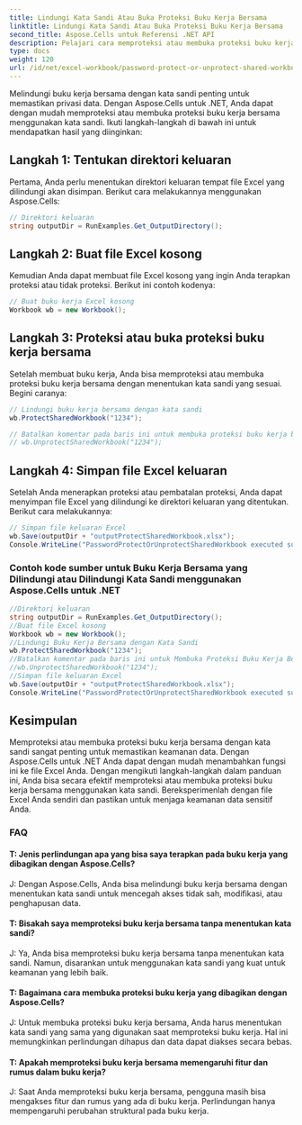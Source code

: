 ```yaml
---
title: Lindungi Kata Sandi Atau Buka Proteksi Buku Kerja Bersama
linktitle: Lindungi Kata Sandi Atau Buka Proteksi Buku Kerja Bersama
second_title: Aspose.Cells untuk Referensi .NET API
description: Pelajari cara memproteksi atau membuka proteksi buku kerja bersama dengan kata sandi menggunakan Aspose.Cells untuk .NET.
type: docs
weight: 120
url: /id/net/excel-workbook/password-protect-or-unprotect-shared-workbook/
---
```

Melindungi buku kerja bersama dengan kata sandi penting untuk memastikan privasi data. Dengan Aspose.Cells untuk .NET, Anda dapat dengan mudah memproteksi atau membuka proteksi buku kerja bersama menggunakan kata sandi. Ikuti langkah-langkah di bawah ini untuk mendapatkan hasil yang diinginkan:

## Langkah 1: Tentukan direktori keluaran

Pertama, Anda perlu menentukan direktori keluaran tempat file Excel yang dilindungi akan disimpan. Berikut cara melakukannya menggunakan Aspose.Cells:

```csharp
// Direktori keluaran
string outputDir = RunExamples.Get_OutputDirectory();
```

## Langkah 2: Buat file Excel kosong

Kemudian Anda dapat membuat file Excel kosong yang ingin Anda terapkan proteksi atau tidak proteksi. Berikut ini contoh kodenya:

```csharp
// Buat buku kerja Excel kosong
Workbook wb = new Workbook();
```

## Langkah 3: Proteksi atau buka proteksi buku kerja bersama

Setelah membuat buku kerja, Anda bisa memproteksi atau membuka proteksi buku kerja bersama dengan menentukan kata sandi yang sesuai. Begini caranya:

```csharp
// Lindungi buku kerja bersama dengan kata sandi
wb.ProtectSharedWorkbook("1234");

// Batalkan komentar pada baris ini untuk membuka proteksi buku kerja bersama
// wb.UnprotectSharedWorkbook("1234");
```

## Langkah 4: Simpan file Excel keluaran

Setelah Anda menerapkan proteksi atau pembatalan proteksi, Anda dapat menyimpan file Excel yang dilindungi ke direktori keluaran yang ditentukan. Berikut cara melakukannya:

```csharp
// Simpan file keluaran Excel
wb.Save(outputDir + "outputProtectSharedWorkbook.xlsx");
Console.WriteLine("PasswordProtectOrUnprotectSharedWorkbook executed successfully.\r\n");
```

### Contoh kode sumber untuk Buku Kerja Bersama yang Dilindungi atau Dilindungi Kata Sandi menggunakan Aspose.Cells untuk .NET 
```csharp
//Direktori keluaran
string outputDir = RunExamples.Get_OutputDirectory();
//Buat file Excel kosong
Workbook wb = new Workbook();
//Lindungi Buku Kerja Bersama dengan Kata Sandi
wb.ProtectSharedWorkbook("1234");
//Batalkan komentar pada baris ini untuk Membuka Proteksi Buku Kerja Bersama
//wb.UnprotectSharedWorkbook("1234");
//Simpan file keluaran Excel
wb.Save(outputDir + "outputProtectSharedWorkbook.xlsx");
Console.WriteLine("PasswordProtectOrUnprotectSharedWorkbook executed successfully.\r\n");
```

## Kesimpulan

Memproteksi atau membuka proteksi buku kerja bersama dengan kata sandi sangat penting untuk memastikan keamanan data. Dengan Aspose.Cells untuk .NET Anda dapat dengan mudah menambahkan fungsi ini ke file Excel Anda. Dengan mengikuti langkah-langkah dalam panduan ini, Anda bisa secara efektif memproteksi atau membuka proteksi buku kerja bersama menggunakan kata sandi. Bereksperimenlah dengan file Excel Anda sendiri dan pastikan untuk menjaga keamanan data sensitif Anda.

### FAQ

#### T: Jenis perlindungan apa yang bisa saya terapkan pada buku kerja yang dibagikan dengan Aspose.Cells?
    
J: Dengan Aspose.Cells, Anda bisa melindungi buku kerja bersama dengan menentukan kata sandi untuk mencegah akses tidak sah, modifikasi, atau penghapusan data.

#### T: Bisakah saya memproteksi buku kerja bersama tanpa menentukan kata sandi?
    
J: Ya, Anda bisa memproteksi buku kerja bersama tanpa menentukan kata sandi. Namun, disarankan untuk menggunakan kata sandi yang kuat untuk keamanan yang lebih baik.

#### T: Bagaimana cara membuka proteksi buku kerja yang dibagikan dengan Aspose.Cells?
    
J: Untuk membuka proteksi buku kerja bersama, Anda harus menentukan kata sandi yang sama yang digunakan saat memproteksi buku kerja. Hal ini memungkinkan perlindungan dihapus dan data dapat diakses secara bebas.

#### T: Apakah memproteksi buku kerja bersama memengaruhi fitur dan rumus dalam buku kerja?
    
J: Saat Anda memproteksi buku kerja bersama, pengguna masih bisa mengakses fitur dan rumus yang ada di buku kerja. Perlindungan hanya mempengaruhi perubahan struktural pada buku kerja.
